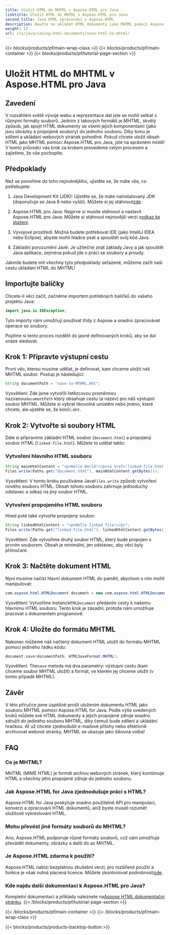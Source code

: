 ```yaml
---
title: Uložit HTML do MHTML v Aspose.HTML pro Java
linktitle: Uložit HTML do MHTML v Aspose.HTML pro Java
second_title: Java HTML zpracování s Aspose.HTML
description: Naučte se ukládat HTML dokumenty jako MHTML pomocí Aspose.HTML for Java pomocí tohoto podrobného průvodce, doplněného příklady kódu a praktickými tipy.
weight: 13
url: /cs/java/saving-html-documents/save-html-to-mhtml/
---
```


{{< blocks/products/pf/main-wrap-class >}}
{{< blocks/products/pf/main-container >}}
{{< blocks/products/pf/tutorial-page-section >}}

# Uložit HTML do MHTML v Aspose.HTML pro Java

## Zavedení
V rozsáhlém světě vývoje webu a reprezentace dat jste se mohli setkat s různými formáty souborů. Jedním z takových formátů je MHTML, skvělý způsob, jak spojit HTML dokumenty se všemi jejich komponentami (jako jsou obrázky a propojené soubory) do jednoho souboru. Díky tomu je sdílení a ukládání webových stránek pohodlné. Pokud chcete uložit obsah HTML jako MHTML pomocí Aspose.HTML pro Java, jste na správném místě! V tomto průvodci vás krok za krokem provedeme celým procesem a zajistíme, že vše pochopíte.

## Předpoklady

Než se ponoříme do toho nejnutnějšího, ujistěte se, že máte vše, co potřebujete:

1. Java Development Kit (JDK): Ujistěte se, že máte nainstalovaný JDK (doporučuje se Java 8 nebo vyšší). Můžete si jej stáhnout[zde](https://www.oracle.com/java/technologies/javase/javase-jdk8-downloads.html).
  
2.  Aspose.HTML pro Java: Nejprve si musíte stáhnout a nastavit Aspose.HTML pro Java. Můžete si stáhnout nejnovější verzi z[odkaz ke stažení](https://releases.aspose.com/html/java/).

3. Vývojové prostředí: Možná budete potřebovat IDE (jako IntelliJ IDEA nebo Eclipse), abyste mohli hladce psát a spouštět svůj kód Java.

4. Základní porozumění Javě: Je užitečné znát základy Javy a jak spouštět Java aplikace, zejména pokud jde o práci se soubory a proudy.

Jakmile budete mít všechny tyto předpoklady seřazené, můžeme začít naši cestu ukládání HTML do MHTML!

## Importujte balíčky

Chcete-li věci začít, začněme importem potřebných balíčků do vašeho projektu Java:

```java
import java.io.IOException;
```

Tyto importy nám umožňují používat třídy z Aspose a snadno zpracovávat operace se soubory. 

Pojďme si tento proces rozdělit do jasně definovaných kroků, aby se dal snáze sledovat.

## Krok 1: Připravte výstupní cestu

První věc, kterou musíme udělat, je definovat, kam chceme uložit náš MHTML soubor. Postup je následující:

```java
String documentPath = "save-to-MTHML.mht";
```

 Vysvětlení: Zde jsme vytvořili řetězcovou proměnnou nazvanou`documentPath` který obsahuje cestu (a název) pro náš výstupní soubor MHTML. Můžete si vybrat libovolné umístění nebo jméno, které chcete, ale ujistěte se, že končí`.mht`.

## Krok 2: Vytvořte si soubory HTML

Dále si připravíme základní HTML soubor (`document.html`) a propojený soubor HTML (`linked-file.html`). Můžete to udělat takto:

### Vytvoření hlavního HTML souboru

```java
String mainHtmlContent = "<p>Hello World!</p><a href='linked-file.html'>linked file</a>";
Files.write(Paths.get("document.html"), mainHtmlContent.getBytes());
```

 Vysvětlení: V tomto kroku používáme Java`Files.write` způsob vytvoření nového souboru HTML. Obsah tohoto souboru zahrnuje jednoduchý odstavec a odkaz na jiný soubor HTML.

### Vytvoření propojeného HTML souboru 

Hned poté také vytvořte propojený soubor:

```java
String linkedHtmlContent = "<p>Hello linked file!</p>";
Files.write(Paths.get("linked-file.html"), linkedHtmlContent.getBytes());
```

Vysvětlení: Zde vytvoříme druhý soubor HTML, který bude propojen s prvním souborem. Obsah je minimální, jen odstavec, aby věci byly přímočaré.

## Krok 3: Načtěte dokument HTML

Nyní musíme načíst hlavní dokument HTML do paměti, abychom s ním mohli manipulovat:

```java
com.aspose.html.HTMLDocument document = new com.aspose.html.HTMLDocument("document.html");
```

 Vysvětlení: Vytvoříme instanci`HTMLDocument` předáním cesty k našemu hlavnímu HTML souboru. Tento krok je zásadní, protože nám umožňuje pracovat s dokumentem programově.

## Krok 4: Uložte do formátu MHTML

Nakonec můžeme náš načtený dokument HTML uložit do formátu MHTML pomocí jediného řádku kódu:

```java
document.save(documentPath, HTMLSaveFormat.MHTML);
```

 Vysvětlení: The`save` metoda má dva parametry: výstupní cestu (kam chceme soubor MHTML uložit) a formát, ve kterém jej chceme uložit (v tomto případě MHTML). 

## Závěr
V této příručce jsme úspěšně prošli uložením dokumentu HTML jako souboru MHTML pomocí Aspose.HTML for Java. Podle výše uvedených kroků můžete své HTML dokumenty a jejich propojené zdroje snadno sdružit do jediného souboru MHTML, díky čemuž bude sdílení a ukládání hračkou. Ať už chcete zjednodušit e-mailové přílohy nebo efektivně archivovat webové stránky, MHTML se ukazuje jako šikovná volba!

## FAQ

### Co je MHTML?
MHTML (MIME HTML) je formát archivu webových stránek, který kombinuje HTML a všechny jeho propojené zdroje do jednoho souboru.

### Jak Aspose.HTML for Java zjednodušuje práci s HTML?
Aspose.HTML for Java poskytuje snadno použitelné API pro manipulaci, konverzi a zpracování HTML dokumentů, aniž byste museli rozumět složitosti vykreslování HTML.

### Mohu převést jiné formáty souborů do MHTML?
Ano, Aspose.HTML podporuje různé formáty souborů, což vám umožňuje převádět dokumenty, obrázky a další do az MHTML.

### Je Aspose.HTML zdarma k použití?
 Aspose.HTML nabízí bezplatnou zkušební verzi; pro rozšířené použití a funkce je však nutná placená licence. Můžete zkontrolovat podrobnosti[zde](https://purchase.aspose.com/buy).

### Kde najdu další dokumentaci k Aspose.HTML pro Java?
 Kompletní dokumentaci a příklady naleznete na[Aspose HTML dokumentační stránku](https://reference.aspose.com/html/java/).
{{< /blocks/products/pf/tutorial-page-section >}}

{{< /blocks/products/pf/main-container >}}
{{< /blocks/products/pf/main-wrap-class >}}

{{< blocks/products/products-backtop-button >}}
